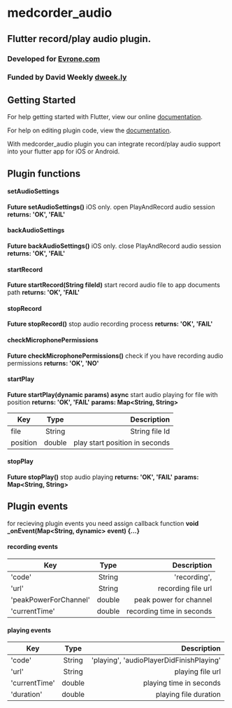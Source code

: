# medcorder_audio

## Flutter record/play audio plugin.
### Developed for [Evrone.com](https://evrone.com/)
### Funded by David Weekly [dweek.ly](http://dweek.ly/)

## Getting Started

For help getting started with Flutter, view our online
[documentation](http://flutter.io/).

For help on editing plugin code, view the [documentation](https://flutter.io/platform-plugins/#edit-code).

With medcorder_audio plugin you can integrate record/play audio support into your flutter app for iOS or Android.

## Plugin functions
#### setAudioSettings
**Future<String> setAudioSettings()**
iOS only. open PlayAndRecord audio session
**returns: 'OK', 'FAIL'**

#### backAudioSettings
**Future<String> backAudioSettings()**
iOS only. close PlayAndRecord audio session
**returns: 'OK', 'FAIL'**

#### startRecord
**Future<String> startRecord(String fileId)**
start record audio file to app documents path
**returns: 'OK', 'FAIL'**

#### stopRecord
**Future<String> stopRecord()**
stop audio recording process
**returns: 'OK', 'FAIL'**

#### checkMicrophonePermissions
**Future<String> checkMicrophonePermissions()**
check if you have recording audio permissions
**returns: 'OK', 'NO'**

#### startPlay
**Future<String> startPlay(dynamic params) async**
start audio playing for file with position
**returns: 'OK', 'FAIL'**
**params: Map<String, String>**

| Key      | Type           | Description  |
| ------------- |:-------------:| ---------:|
| file   | String        | String file Id |
| position   | double        | play start position in seconds |

#### stopPlay
**Future<String> stopPlay()**
stop audio playing
**returns: 'OK', 'FAIL'**
**params: Map<String, String>**

## Plugin events
for recieving plugin events you need assign callback function
**void _onEvent(Map<String, dynamic> event) {...}**

#### recording events
| Key      | Type           | Description  |
| ------------- |:-------------:| ---------:|
|'code'	|String	|'recording', |
|'url'	|String	|recording file url|
|'peakPowerForChannel'	|double	|peak power for channel|
|'currentTime'	|double	|recording time in seconds|

#### playing events
| Key      | Type           | Description  |
| ------------- |:-------------:| ---------:|
|'code'	|String	|'playing', 'audioPlayerDidFinishPlaying' |
|'url'	|String	|playing file url|
|'currentTime'	|double	|playing time in seconds|
|'duration'	|double	|playing file duration|